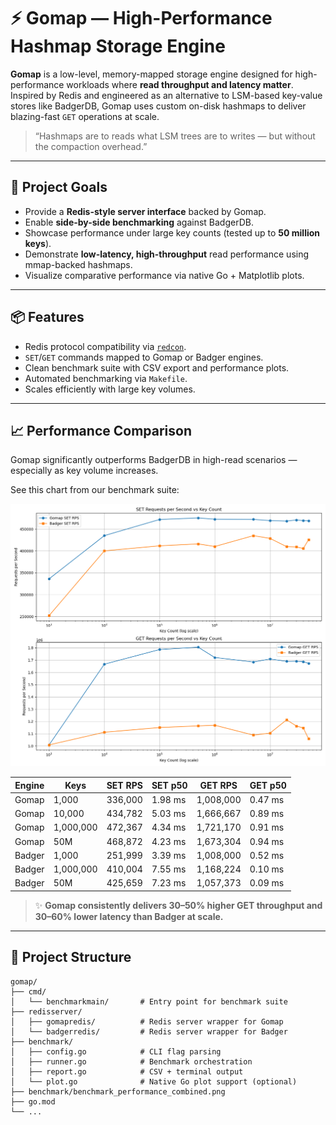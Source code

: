 # ⚡️ Gomap — High-Performance Hashmap Storage Engine

**Gomap** is a low-level, memory-mapped storage engine designed for high-performance workloads where **read throughput and latency matter**. Inspired by Redis and engineered as an alternative to LSM-based key-value stores like BadgerDB, Gomap uses custom on-disk hashmaps to deliver blazing-fast `GET` operations at scale.

> “Hashmaps are to reads what LSM trees are to writes — but without the compaction overhead.”

---

## 🚀 Project Goals

- Provide a **Redis-style server interface** backed by Gomap.
- Enable **side-by-side benchmarking** against BadgerDB.
- Showcase performance under large key counts (tested up to **50 million keys**).
- Demonstrate **low-latency, high-throughput** read performance using mmap-backed hashmaps.
- Visualize comparative performance via native Go + Matplotlib plots.

---

## 📦 Features

- Redis protocol compatibility via [`redcon`](https://github.com/tidwall/redcon).
- `SET`/`GET` commands mapped to Gomap or Badger engines.
- Clean benchmark suite with CSV export and performance plots.
- Automated benchmarking via `Makefile`.
- Scales efficiently with large key volumes.

---

## 📈 Performance Comparison

Gomap significantly outperforms BadgerDB in high-read scenarios — especially as key volume increases.

See this chart from our benchmark suite:

![Benchmark Performance](benchmark/benchmark_performance_combined.png)

| Engine | Keys      | SET RPS     | SET p50 | GET RPS     | GET p50 |
|--------|-----------|-------------|--------|-------------|--------|
| Gomap  | 1,000     | 336,000     | 1.98 ms | 1,008,000   | 0.47 ms |
| Gomap  | 10,000    | 434,782     | 5.03 ms | 1,666,667   | 0.89 ms |
| Gomap  | 1,000,000 | 472,367     | 4.34 ms | 1,721,170   | 0.91 ms |
| Gomap  | 50M       | 468,872     | 4.23 ms | 1,673,304   | 0.94 ms |
| Badger | 1,000     | 251,999     | 3.39 ms | 1,008,000   | 0.52 ms |
| Badger | 1,000,000 | 410,004     | 7.55 ms | 1,168,224   | 0.10 ms |
| Badger | 50M       | 425,659     | 7.23 ms | 1,057,373   | 0.09 ms |

> ✨ **Gomap consistently delivers 30–50% higher GET throughput and 30–60% lower latency than Badger at scale.**

---

## 🔧 Project Structure

```plaintext
gomap/
├── cmd/
│   └── benchmarkmain/       # Entry point for benchmark suite
├── redisserver/
│   ├── gomapredis/          # Redis server wrapper for Gomap
│   └── badgerredis/         # Redis server wrapper for Badger
├── benchmark/
│   ├── config.go            # CLI flag parsing
│   ├── runner.go            # Benchmark orchestration
│   ├── report.go            # CSV + terminal output
│   └── plot.go              # Native Go plot support (optional)
├── benchmark/benchmark_performance_combined.png
├── go.mod
└── ...


